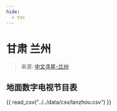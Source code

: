 ```yaml
---
hide:
  - toc
---
```


# 甘肃 兰州

> 来源: [中文寻星-兰州](http://dtmb.saoing.com/lanzhou.htm)

## 地面数字电视节目表

{{ read_csv("../../data/csv/lanzhou.csv") }}
